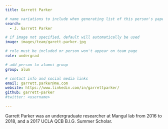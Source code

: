 ```yaml
---
title: Garrett Parker

# name variations to include when generating list of this person's papers
search:
  - J. Garrett Parker

# if image not specified, default will automatically be used
image: images/team/garett-parker.jpg

# role must be included or person won't appear on team page
role: undergrad

# add person to alumni group
group: alum

# contact info and social media links
email: garrett.parker@me.com
website: https://www.linkedin.com/in/garrettparker/
github: garrett-parker
#twitter: <username>

---
```


Garrett Parker was an undergraduate researcher at Mangul lab from 2016 to 2018, and a 2017 UCLA QCB B.I.G. Summer Scholar. 
